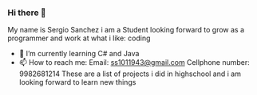 ### Hi there 👋

My name is Sergio Sanchez i am a Student looking forward to grow as a programmer and work at what i like: coding
- 🌱 I’m currently learning C# and Java
- 📫 How to reach me: Email: ss1011943@gmail.com Cellphone number: 9982681214
These are a list of projects i did in highschool and i am looking forward to learn new things
